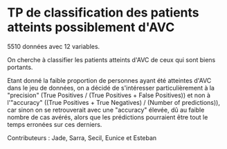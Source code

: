 # TP de classification des patients atteints possiblement d'AVC

5510 données avec 12 variables.

On cherche à classifier les patients atteints d'AVC de ceux qui sont biens portants.

Etant donné la faible proportion de personnes ayant été atteintes d'AVC dans le jeu de données, on a décidé de s'intéresser particulièrement à la "precision" (True Positives / (True Positives + False Positives)) et non à l'"accuracy" ((True Positives + True Negatives) / (Number of predictions)), car sinon on se retrouverait avec une "accuracy" élevée, dû au faible nombre de cas avérés, alors que les prédictions pourraient être tout le temps erronées sur ces derniers. 

Contributeurs : Jade, Sarra, Secil, Eunice et Esteban

